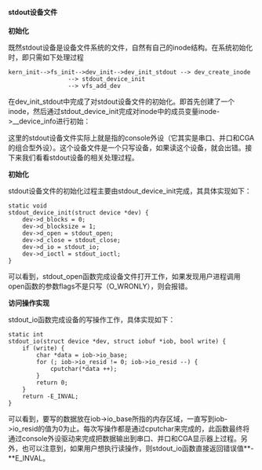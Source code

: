 #### stdout设备文件

**初始化**

既然stdout设备是设备文件系统的文件，自然有自己的inode结构。在系统初始化时，即只需如下处理过程

```
kern_init-->fs_init-->dev_init-->dev_init_stdout --> dev_create_inode
                 --> stdout_device_init
                 --> vfs_add_dev
```

在dev\_init\_stdout中完成了对stdout设备文件的初始化。即首先创建了一个inode，然后通过stdout\_device\_init完成对inode中的成员变量inode-\>\_\_device\_info进行初始：

这里的stdout设备文件实际上就是指的console外设（它其实是串口、并口和CGA的组合型外设）。这个设备文件是一个只写设备，如果读这个设备，就会出错。接下来我们看看stdout设备的相关处理过程。

**初始化**

stdout设备文件的初始化过程主要由stdout\_device\_init完成，其具体实现如下：

```
static void
stdout_device_init(struct device *dev) {
    dev->d_blocks = 0;
    dev->d_blocksize = 1;
    dev->d_open = stdout_open;
    dev->d_close = stdout_close;
    dev->d_io = stdout_io;
    dev->d_ioctl = stdout_ioctl;
}
```

可以看到，stdout\_open函数完成设备文件打开工作，如果发现用户进程调用open函数的参数flags不是只写（O\_WRONLY），则会报错。

**访问操作实现**

stdout\_io函数完成设备的写操作工作，具体实现如下：

```
static int
stdout_io(struct device *dev, struct iobuf *iob, bool write) {
    if (write) {
        char *data = iob->io_base;
        for (; iob->io_resid != 0; iob->io_resid --) {
            cputchar(*data ++);
        }
        return 0;
    }
    return -E_INVAL;
}
```

可以看到，要写的数据放在iob-\>io\_base所指的内存区域，一直写到iob-\>io\_resid的值为0为止。每次写操作都是通过cputchar来完成的，此函数最终将通过console外设驱动来完成把数据输出到串口、并口和CGA显示器上过程。另外，也可以注意到，如果用户想执行读操作，则stdout\_io函数直接返回错误值**-**E\_INVAL。
